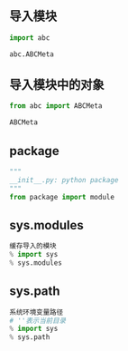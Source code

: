 ## **导入模块**
```python
import abc

abc.ABCMeta
```

## **导入模块中的对象**
```python
from abc import ABCMeta

ABCMeta
```

## **package**
```python
"""
__init__.py: python package
"""
from package import module
```

## **sys.modules**
```python
缓存导入的模块
% import sys
% sys.modules
```

## **sys.path**
```python
系统环境变量路径
# ''表示当前目录
% import sys
% sys.path
```